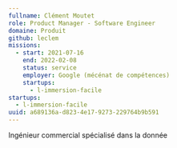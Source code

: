 ```yaml
---
fullname: Clément Moutet
role: Product Manager - Software Engineer
domaine: Produit
github: leclem
missions:
  - start: 2021-07-16
    end: 2022-02-08
    status: service
    employer: Google (mécénat de compétences)
    startups:
      - l-immersion-facile
startups:
  - l-immersion-facile
uuid: a689136a-d823-4e17-9273-229764b9b591
---
```

Ingénieur commercial spécialisé dans la donnée